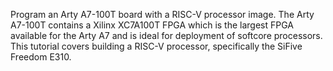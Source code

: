 Program an Arty A7-100T board with a RISC-V processor image.  The Arty A7-100T contains a Xilinx XC7A100T FPGA which is the largest FPGA available for the Arty A7 and is ideal for deployment of softcore processors.  This tutorial covers building a RISC-V processor, specifically the SiFive Freedom E310.
